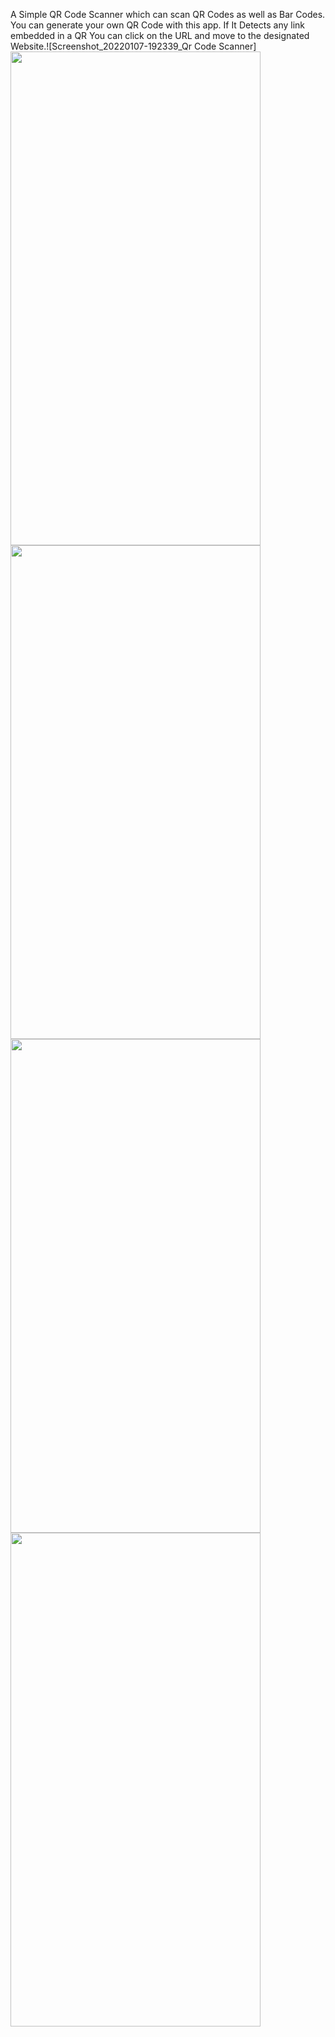 A Simple QR Code Scanner which can scan QR Codes as well as Bar Codes. You can generate your own QR Code with this app. If It Detects any link embedded in a QR You can click on the URL and move to the designated Website.![Screenshot_20220107-192339_Qr Code Scanner]
<img src="https://user-images.githubusercontent.com/91717339/158355513-980250d0-52ab-482b-833b-2718ed744ae9.jpg" width="400" height="790"> <img src="https://user-images.githubusercontent.com/91717339/158355919-6af1a452-13ea-400c-a3d5-deaebc66dfa8.jpg" width="400" height="790"> <img src="https://user-images.githubusercontent.com/91717339/158355928-0f0091cd-87f3-440a-a824-c889a5cc54c3.jpg" width="400" height="790"> <img src="https://user-images.githubusercontent.com/91717339/158355937-c2b567a3-1e44-4814-9425-7f01a3871872.jpg" width="400" height="790">
















